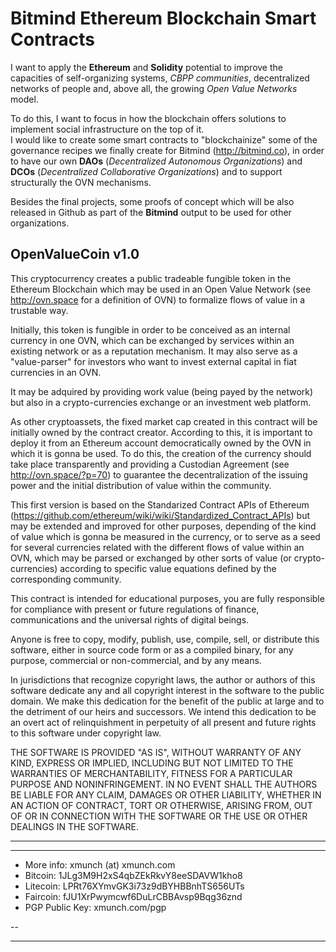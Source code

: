 # Bitmind Ethereum Blockchain Smart Contracts

I want to apply the **Ethereum** and **Solidity** potential to improve the
capacities of self-organizing systems, *CBPP communities*, decentralized networks of people
and, above all, the growing *Open Value Networks* model. 

To do this, I want to focus in how the blockchain offers solutions to implement social infrastructure on the top of it.  
I would like to create some smart contracts to "blockchainize" some of the governance recipes 
we finally create for Bitmind (http://bitmind.co), in order to have our own **DAOs** (*Decentralized Autonomous Organizations*)
and **DCOs** (*Decentralized Collaborative Organizations*) and to support structurally the OVN mechanisms. 

Besides the final projects, some proofs of concept which will be also released in Github as part of
the **Bitmind** output to be used for other organizations.


## OpenValueCoin v1.0

This cryptocurrency creates a public tradeable fungible token
in the Ethereum Blockchain which may be used in an Open Value Network
(see http://ovn.space for a definition of OVN) to formalize flows of value
in a trustable way.

Initially, this token is fungible in order to be conceived as an internal
currency in one OVN, which can be exchanged by services within an existing
network or as a reputation mechanism. It may also serve as a "value-parser"
for investors who want to invest external capital in fiat currencies in 
an OVN.

It may be adquired by providing work value (being payed by the network) but
also in a crypto-currencies exchange or an investment web platform.

As other cryptoassets, the fixed market cap created in this contract
will be initially owned by the contract creator. According to this, 
it is important to deploy it from an Ethereum account democratically owned
by the OVN in which it is gonna be used. To do this, the creation of the 
currency should take place transparently and providing a Custodian Agreement 
(see http://ovn.space/?p=70) to guarantee the decentralization of the 
issuing power and the initial distribution of value within the community.

This first version is based on the Standarized Contract APIs of Ethereum
(https://github.com/ethereum/wiki/wiki/Standardized_Contract_APIs) but may
be extended and improved for other purposes, depending of the kind of value
which is gonna be measured in the currency, or to serve as a seed for several
currencies related with the different flows of value within an OVN, which
may be parsed or exchanged by other sorts of value (or crypto-currencies) 
according to specific value equations defined by the corresponding community.
 
This contract is intended for educational purposes, you are fully responsible 
for compliance with present or future regulations of finance, communications
and the universal rights of digital beings.

Anyone is free to copy, modify, publish, use, compile, sell, or
distribute this software, either in source code form or as a compiled
binary, for any purpose, commercial or non-commercial, and by any
means.

In jurisdictions that recognize copyright laws, the author or authors
of this software dedicate any and all copyright interest in the
software to the public domain. We make this dedication for the benefit
of the public at large and to the detriment of our heirs and
successors. We intend this dedication to be an overt act of
relinquishment in perpetuity of all present and future rights to this
software under copyright law.

THE SOFTWARE IS PROVIDED "AS IS", WITHOUT WARRANTY OF ANY KIND,
EXPRESS OR IMPLIED, INCLUDING BUT NOT LIMITED TO THE WARRANTIES OF
MERCHANTABILITY, FITNESS FOR A PARTICULAR PURPOSE AND NONINFRINGEMENT.
IN NO EVENT SHALL THE AUTHORS BE LIABLE FOR ANY CLAIM, DAMAGES OR
OTHER LIABILITY, WHETHER IN AN ACTION OF CONTRACT, TORT OR OTHERWISE,
ARISING FROM, OUT OF OR IN CONNECTION WITH THE SOFTWARE OR THE USE OR
OTHER DEALINGS IN THE SOFTWARE.

**********************************************

--- 

* More info: xmunch (at) xmunch.com
* Bitcoin: 1JLg3M9H2xS4qbZEkRkvY8eeSDAVW1kho8
* Litecoin: LPRt76XYmvGK3i73z9dBYHBBnhTS656UTs
* Faircoin: fJU1XrPwymcwf6DuLrCBBAvsp9Bqg36znd
* PGP Public Key: xmunch.com/pgp


--

**********************************************

